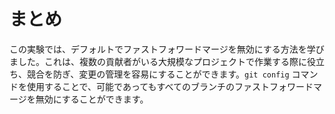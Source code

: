 # まとめ

この実験では、デフォルトでファストフォワードマージを無効にする方法を学びました。これは、複数の貢献者がいる大規模なプロジェクトで作業する際に役立ち、競合を防ぎ、変更の管理を容易にすることができます。`git config` コマンドを使用することで、可能であってもすべてのブランチのファストフォワードマージを無効にすることができます。

